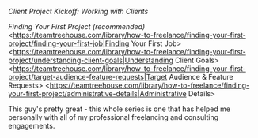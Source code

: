 *Client Project Kickoff: Working with Clients*

*Finding Your First Project (recommended)*
	<https://teamtreehouse.com/library/how-to-freelance/finding-your-first-project/finding-your-first-job|Finding Your First Job>
	<https://teamtreehouse.com/library/how-to-freelance/finding-your-first-project/understanding-client-goals|Understanding Client Goals>
	<https://teamtreehouse.com/library/how-to-freelance/finding-your-first-project/target-audience-feature-requests|Target Audience & Feature Requests>
	<https://teamtreehouse.com/library/how-to-freelance/finding-your-first-project/administrative-details|Administrative Details>

This guy's pretty great - this whole series is one that has helped me personally with all of my professional freelancing and consulting engagements.
